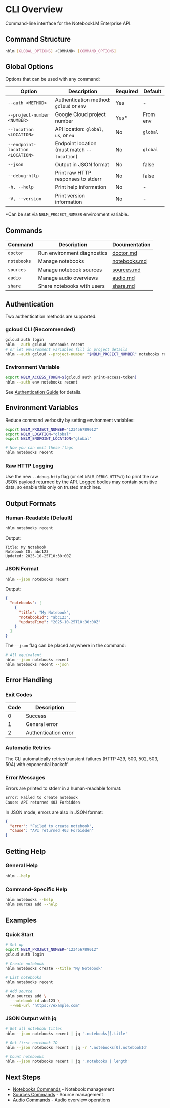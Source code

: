 # CLI Overview

Command-line interface for the NotebookLM Enterprise API.

## Command Structure

```bash
nblm [GLOBAL_OPTIONS] <COMMAND> [COMMAND_OPTIONS]
```

## Global Options

Options that can be used with any command:

| Option                           | Description                                 | Required | Default  |
| -------------------------------- | ------------------------------------------- | -------- | -------- |
| `--auth <METHOD>`                | Authentication method: `gcloud` or `env`    | Yes      | -        |
| `--project-number <NUMBER>`      | Google Cloud project number                 | Yes\*    | From env |
| `--location <LOCATION>`          | API location: `global`, `us`, or `eu`       | No       | `global` |
| `--endpoint-location <LOCATION>` | Endpoint location (must match `--location`) | No       | `global` |
| `--json`                         | Output in JSON format                       | No       | false    |
| `--debug-http`                   | Print raw HTTP responses to stderr          | No       | false    |
| `-h, --help`                     | Print help information                      | No       | -        |
| `-V, --version`                  | Print version information                   | No       | -        |

\*Can be set via `NBLM_PROJECT_NUMBER` environment variable.

## Commands

| Command     | Description                    | Documentation                |
| ----------- | -------------------------------- | ---------------------------- |
| `doctor`    | Run environment diagnostics      | [doctor.md](doctor.md)       |
| `notebooks` | Manage notebooks                 | [notebooks.md](notebooks.md) |
| `sources`   | Manage notebook sources          | [sources.md](sources.md)     |
| `audio`     | Manage audio overviews           | [audio.md](audio.md)         |
| `share`     | Share notebooks with users       | [share.md](share.md)         |

## Authentication

Two authentication methods are supported:

### gcloud CLI (Recommended)

```bash
gcloud auth login
nblm --auth gcloud notebooks recent
# or let environment variables fill in project details
nblm --auth gcloud --project-number "$NBLM_PROJECT_NUMBER" notebooks recent
```

### Environment Variable

```bash
export NBLM_ACCESS_TOKEN=$(gcloud auth print-access-token)
nblm --auth env notebooks recent
```

See [Authentication Guide](../getting-started/authentication.md) for details.

## Environment Variables

Reduce command verbosity by setting environment variables:

```bash
export NBLM_PROJECT_NUMBER="123456789012"
export NBLM_LOCATION="global"
export NBLM_ENDPOINT_LOCATION="global"

# Now you can omit these flags
nblm notebooks recent
```

### Raw HTTP Logging

Use the new `--debug-http` flag (or set `NBLM_DEBUG_HTTP=1`) to print the raw JSON payload returned by the API. Logged bodies may contain sensitive data, so enable this only on trusted machines.

## Output Formats

### Human-Readable (Default)

```bash
nblm notebooks recent
```

Output:

```
Title: My Notebook
Notebook ID: abc123
Updated: 2025-10-25T10:30:00Z
```

### JSON Format

```bash
nblm --json notebooks recent
```

Output:

```json
{
  "notebooks": [
    {
      "title": "My Notebook",
      "notebookId": "abc123",
      "updateTime": "2025-10-25T10:30:00Z"
    }
  ]
}
```

The `--json` flag can be placed anywhere in the command:

```bash
# All equivalent
nblm --json notebooks recent
nblm notebooks recent --json
```

## Error Handling

### Exit Codes

| Code | Description          |
| ---- | -------------------- |
| 0    | Success              |
| 1    | General error        |
| 2    | Authentication error |

### Automatic Retries

The CLI automatically retries transient failures (HTTP 429, 500, 502, 503, 504) with exponential backoff.

### Error Messages

Errors are printed to stderr in a human-readable format:

```bash
Error: Failed to create notebook
Cause: API returned 403 Forbidden
```

In JSON mode, errors are also in JSON format:

```json
{
  "error": "Failed to create notebook",
  "cause": "API returned 403 Forbidden"
}
```

## Getting Help

### General Help

```bash
nblm --help
```

### Command-Specific Help

```bash
nblm notebooks --help
nblm sources add --help
```

## Examples

### Quick Start

```bash
# Set up
export NBLM_PROJECT_NUMBER="123456789012"
gcloud auth login

# Create notebook
nblm notebooks create --title "My Notebook"

# List notebooks
nblm notebooks recent

# Add source
nblm sources add \
  --notebook-id abc123 \
  --web-url "https://example.com"
```

### JSON Output with jq

```bash
# Get all notebook titles
nblm --json notebooks recent | jq '.notebooks[].title'

# Get first notebook ID
nblm --json notebooks recent | jq -r '.notebooks[0].notebookId'

# Count notebooks
nblm --json notebooks recent | jq '.notebooks | length'
```

## Next Steps

- [Notebooks Commands](notebooks.md) - Notebook management
- [Sources Commands](sources.md) - Source management
- [Audio Commands](audio.md) - Audio overview operations
